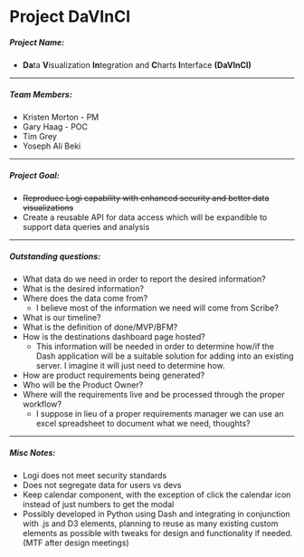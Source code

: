 # Project DaVInCI

##### Project Name:
- **Da**ta **V**isualization **In**tegration and **C**harts **I**nterface **(DaVInCI)**
---
##### Team Members:
- Kristen Morton - PM
- Gary Haag - POC
- Tim Grey
- Yoseph Ali Beki
---
##### Project Goal:
- ~~Reproduce Logi capability with enhanced security and better data visualizations~~
- Create a reusable API for data access which will be expandible to support data queries and analysis
---
##### Outstanding questions:
- What data do we need in order to report the desired information?
- What is the desired information?
- Where does the data come from?
    - I believe most of the information we need will come from Scribe?
- What is our timeline?
- What is the definition of done/MVP/BFM?
- How is the destinations dashboard page hosted?
    - This information will be needed in order to determine how/if the Dash application will be a suitable solution for adding into an existing server. I imagine it will just need to determine how.
- How are product requirements being generated?
- Who will be the Product Owner?
- Where will the requirements live and be processed through the proper workflow?
    - I suppose in lieu of a proper requirements manager we can use an excel spreadsheet to document what we need, thoughts?
---
##### Misc Notes:
- Logi does not meet security standards
- Does not segregate data for users vs devs
- Keep calendar component, with the exception of click the calendar icon instead of just numbers to get the modal
- Possibly developed in Python using Dash and integrating in conjunction with .js and D3 elements, planning to reuse as many existing custom elements as possible with tweaks for design and functionality if needed. (MTF after design meetings)